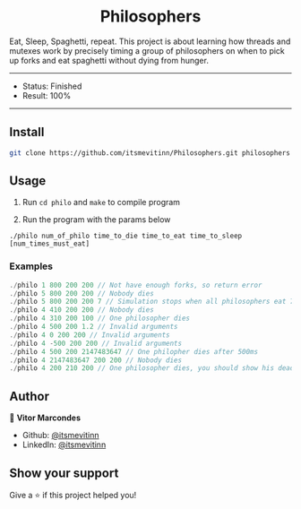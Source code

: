 <h1 align="center">Philosophers</h1>
<p>Eat, Sleep, Spaghetti, repeat. This project is about learning how threads and mutexes work by precisely timing a group of philosophers on when to pick up forks and eat spaghetti without dying from hunger.</p>

---

- Status: Finished
- Result: 100%

---

## Install

```sh
git clone https://github.com/itsmevitinn/Philosophers.git philosophers
```

## Usage

1. Run `cd philo` and `make` to compile program

2. Run the program with the params below 

```
./philo num_of_philo time_to_die time_to_eat time_to_sleep [num_times_must_eat]
```

### Examples
```c
./philo 1 800 200 200 // Not have enough forks, so return error
./philo 5 800 200 200 // Nobody dies
./philo 5 800 200 200 7 // Simulation stops when all philosophers eat 7 times
./philo 4 410 200 200 // Nobody dies
./philo 4 310 200 100 // One philosopher dies
./philo 4 500 200 1.2 // Invalid arguments
./philo 4 0 200 200 // Invalid arguments
./philo 4 -500 200 200 // Invalid arguments
./philo 4 500 200 2147483647 // One philopher dies after 500ms
./philo 4 2147483647 200 200 // Nobody dies
./philo 4 200 210 200 // One philosopher dies, you should show his dead before eating time (210ms)
```

## Author

👤 **Vitor Marcondes**

- Github: [@itsmevitinn](https://github.com/itsmevitinn)
- LinkedIn: [@itsmevitinn](https://www.linkedin.com/in/itsmevitinn/)

## Show your support

Give a ⭐️ if this project helped you!

